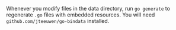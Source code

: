 
Whenever you modify files in the data directory, run `go generate`
to regenerate `.go` files with embedded resources.  You will need 
`github.com/jteeuwen/go-bindata` installed.
